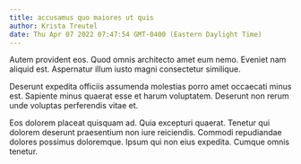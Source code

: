 ```yaml
---
title: accusamus quo maiores ut quis
author: Krista Treutel
date: Thu Apr 07 2022 07:47:54 GMT-0400 (Eastern Daylight Time)
---
```

Autem provident eos. Quod omnis architecto amet eum nemo. Eveniet nam aliquid est. Aspernatur illum iusto magni consectetur similique.

 Deserunt expedita officiis assumenda molestias porro amet occaecati minus est. Sapiente minus quaerat esse et harum voluptatem. Deserunt non rerum unde voluptas perferendis vitae et.

 Eos dolorem placeat quisquam ad. Quia excepturi quaerat. Tenetur qui dolorem deserunt praesentium non iure reiciendis. Commodi repudiandae dolores possimus doloremque. Ipsum qui non eius expedita. Cumque omnis tenetur.